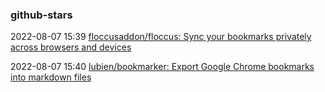 ###  github-stars

2022-08-07 15:39 [floccusaddon/floccus: Sync your bookmarks privately across browsers and devices](https://github.com/floccusaddon/floccus)

2022-08-07 15:40 [lubien/bookmarker: Export Google Chrome bookmarks into markdown files](https://github.com/lubien/bookmarker)



